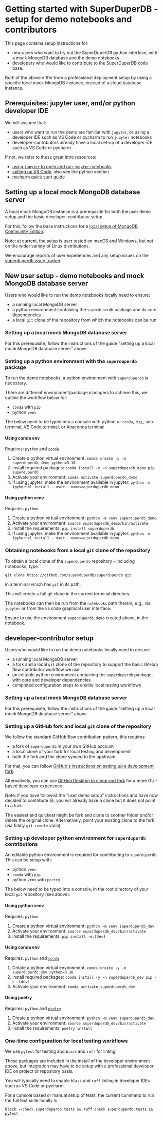 

# Getting started with SuperDuperDB - setup for demo notebooks and contributors

This page contains setup instructions for:

* new users who want to try out the SuperDuperDB python interface,
  with a mock MongoDB database and the demo notebooks
* developers who would like to contribute to the SuperDuperDB code base.

Both of the above differ from a professional deployment setup
by using a specific local mock MongoDB instance, instead of a cloud database instance.


## Prerequisites: jupyter user, and/or python developer IDE

We will assume that:

* users who want to run the demo are familiar with `jupyter`, or using
  a developer IDE such as VS Code or pycharm to run `jupyter` notebooks
* developer-contributors already have a local set-up of a developer IDE such as
  VS Code or pycharm

If not, we refer to these great intro resources:

* [using `jupyter` to open and run `jupyter` notebooks](https://jupyter-notebook.readthedocs.io/en/latest/notebook.html#opening-notebooks)
* [setting up VS Code](https://code.visualstudio.com/docs/setup/setup-overview), also see the python section
* [pycharm quick start guide](https://www.jetbrains.com/help/pycharm/quick-start-guide.html)


## Setting up a local mock MongoDB database server

A local mock MongoDB instance is a prerequisite for both the user demo setup and the
basic developer-contributor setup.

For this, follow the base instructions for a
[local setup of MongoDB Community Edition](https://www.mongodb.com/docs/manual/administration/install-community/).

Note: at current, the setup is user tested on macOS and Windows,
but not on the wider variety of Linux distributions.

We encourage reports of user experiences and any setup issues
on the [superduperdb issue tracker](https://github.com/SuperDuperDB/superduperdb/issues/new/choose).


## New user setup - demo notebooks and mock MongoDB database server

Users who would like to run the demo notebooks locally need to ensure:

* a running local MongoDB server
* a python environment containing the `superduperdb` package and its core dependencies
* a local `git` clone of the repository from which the notebooks can be run


### Setting up a local mock MongoDB database server

For this prerequisite, follow the instructions of the guide
"setting up a local mock MongoDB database server" above.


### Setting up a python environment with the `superduperdb` package

To run the demo notebooks, a python environment with `superduperdb` is necessary.

There are different environment/package managers to achieve this, we outline
the workflow below for:

* `conda` with `pip`
* python `venv`

The below need to be typed into a console with python or `conda`,
e.g., unix terminal, VS Code terminal, or Anaconda terminal.

#### Using conda env

Requires: `python` and [`conda`](https://docs.conda.io/projects/conda/en/latest/user-guide/install/index.html)

1. Create a python virtual environment:
`conda create -y -n superduperdb_demo python=3.10`
2. Install required packages:
`conda install -y -n superduperdb_demo pip superduperdb`
3. Activate your environment:
`conda activate superduperdb_demo`
4. If using jupyter: make the environment available in jupyter:
`python -m ipykernel install --user --name=superduperdb_demo`

#### Using python venv

Requires: `python`

1. Create a python virtual environment:
`python -m venv superduperdb_demo`
2. Activate your environment:
`source superduperdb_demo/bin/activate`
3. Install the requirements:
`pip install superduperdb`
4. If using jupyter: make the environment available in jupyter:
`python -m ipykernel install --user --name=superduperdb_demo`


### Obtaining notebooks from a local `git` clone of the repository

To obtain a local clone of the `superduperdb` repository - including notebooks, type:

```
git clone https://github.com/superduperdb/superduperdb.git
```

in a terminal which has `git` in its path.

This will create a full git clone in the current terminal directory.

The notebooks can then be run from the `notebooks` path therein,
e.g., via `jupyter` or from the vs code graphical user interface.

Ensure to use the environment `superduperdb_demo` created above, in the notebook.


## developer-contributor setup

Users who would like to run the demo notebooks locally need to ensure:

* a running local MongoDB server
* a fork and a local `git` clone of the repository to support
  the basic GitHub flow contributor workflow we use
* an editable python environment containing the `superduperdb` package,
  with core and developer dependencies
* completed configuration steps to enable local testing workflows


### Setting up a local mock MongoDB database server

For this prerequisite, follow the instructions of the guide
"setting up a local mock MongoDB database server" above.


### Setting up a GitHub fork and local `git` clone of the repository

We follow the standard GitHub flow contribution pattern, this requires:

* a fork of `superduperdb` in your own GitHub account
* a local clone of your fork for local testing and development
* both the fork and the clone synced to the upstream

For that, you can follow [GitHub's instructions on setting up a development fork](https://docs.github.com/en/get-started/quickstart/fork-a-repo#forking-a-repository).

Alternatively, you can use [GitHub Desktop to clone and fork](https://docs.github.com/en/desktop/contributing-and-collaborating-using-github-desktop/adding-and-cloning-repositories/cloning-and-forking-repositories-from-github-desktop)
for a more GUI-based developer experience.

Note: if you have followed the "user demo setup" instructions and
have now decided to contribute :smiley:, you will already have
a clone but it does not point to a fork.

The easiest and quickest might be fork and clone to another folder and/or
delete the original clone.
Alternatively, point your existing clone to the fork (via fiddly `git remote` varia).

### Setting up developer python environment for `superduperdb` contributions

An editable python environment is required for contributing to `superduperdb`.
This can be setup with:

* python `venv`
* `conda` with `pip`
* python `venv` with `poetry`

The below need to be typed into a console, in the root directory of your
local `git` repository (see above).

#### Using python venv

Requires: `python`

1. Create a python virtual environment:
`python -m venv superduperdb_dev`
2. Activate your environment:
`source superduperdb_dev/bin/activate`
3. Install the requirements:
`pip install -e.[dev]`

#### Using conda env

Requires: `python` and [`conda`](https://docs.conda.io/projects/conda/en/latest/user-guide/install/index.html)

1. Create a python virtual environment:
`conda create -y -n superduperdb_dev python=3.10`
2. Install required packages:
`conda install -y -n superduperdb_dev pip -e .[dev]`
3. Activate your environment:
`conda activate superduperdb_dev`

#### Using poetry

Requires: `python` and [`poetry`](https://python-poetry.org/docs/#installation)

1. Create a python virtual environment:
`python -m venv superduperdb_dev`
2. Activate your environment:
`source superduperdb_dev/bin/activate`
3. Install the requirements:
`poetry install`


### One-time configuration for local testing workflows

We use `pytest` for testing and `black` and `ruff` for linting.

These packages are included in the install of the developer environment above,
but integration may have to be setup with a professional developer IDE
on project or repository basis.

You will typically need to enable `black` and `ruff` linting in developer IDEs
such as VS Code or pycharm.

For a console based or manual setup of tests, the current command to run
the full test suite locally is

```
black --check superduperdb tests && ruff check superduperdb tests && pytest
```
